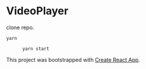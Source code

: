 # VideoPlayer

clone repo. 

``
    yarn
``  

``      
    yarn start
``

This project was bootstrapped with [Create React App](https://github.com/facebook/create-react-app).

